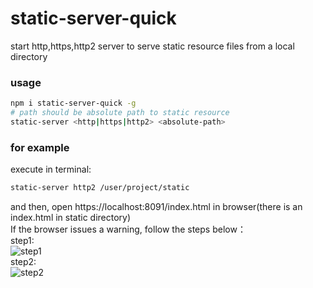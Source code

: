 # static-server-quick
start http,https,http2 server to serve static resource files from a local directory

### usage
```bash
npm i static-server-quick -g
# path should be absolute path to static resource
static-server <http|https|http2> <absolute-path>
```
### for example
execute in terminal: 
```bash
static-server http2 /user/project/static
```  
and then, open https://localhost:8091/index.html in browser(there is an index.html in static directory)  
If the browser issues a warning, follow the steps below：  
step1:  
![step1](https://user-images.githubusercontent.com/15033260/39922474-d2f4177c-5551-11e8-9cc2-1c28cf9d58a5.png)  
step2:  
![step2](https://user-images.githubusercontent.com/15033260/39922479-d9a01cce-5551-11e8-98e6-4d4b580f2f46.png)